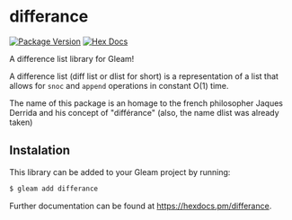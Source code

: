 # differance

[![Package Version](https://img.shields.io/hexpm/v/differance)](https://hex.pm/packages/differance)
[![Hex Docs](https://img.shields.io/badge/hex-docs-ffaff3)](https://hexdocs.pm/differance/)

A difference list library for Gleam!

A difference list (diff list or dlist for short) is a representation of a list 
that allows for `snoc` and `append` operations in constant O(1) time.

The name of this package is an homage to the french philosopher Jaques Derrida
and his concept of "différance" (also, the name dlist was already taken)

## Instalation

This library can be added to your Gleam project by running:

```sh
$ gleam add differance
```

Further documentation can be found at <https://hexdocs.pm/differance>.
